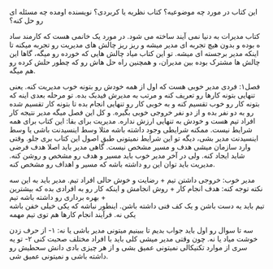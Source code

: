 این کتاب در مورد چه موضوعیه؟
کتاب نظریه یا کربردی؟
نویسنده اومده چه مسئله ای رو حل کنه؟

کتاب مدیرات به دنیا نمی آیند ساخته می شود. در مورد یک خانمی هست که کارمند ساد ه بوده و بدون هیچ تجربه ای مدیر میشه و ریز ریز چالش های مدیریت رو تجربه میکنه تا اینکه مدیر برجسته ای میشه. تو این کتاب میاد چالش هایی که خورده رو میگه، گاها این چالش ها مشترک بوده بین مدیران، و همچنین راه حل هاش رو که چطور حلش کرده رو هم میگه.

فصل۱:
فردی مدیر خوبی هست که اول از همه خودش رو بتونه خوب مدیریت کنه. یعنی تنهایی بتونه کارها رو تعریف کنه و مرتب به مدیرش فیدبک بده. 
تو مرحله بعدی اینه که بتونه کار رو خوب تقسیم کنه و به خوبی کار رو تنهایی انجام بده تا بتونه کار تقسیم شده رو به دو نفر بده و از دو نفر خروجی خوبی بگیره. 
و کل این فصل میگه مدیر نتیجه کار افراد تیم هست و خودش به تنهایی ارزش نداره.
مدیریت برای بقا: این کتاب برای همه شرایط نیست. ممکنه شرایطی وجود داشته باشه مثلا وسط اینسیدنت باشی یا وسط اینسیدنت مدیر بشی، دیگه تو این شرایط نمیتونی طبق اصول این کتاب بری جلو. 
وقتی وارد سازمان میشی هدف و مسیر مشخص نیست. گاهی مدیر باید اصلا هدف فرضی شاید ایجاد کنه. ولی در آخر مدیر خوب باید مسیر و هدف رو مشخص و روشن کنه. مدیریت باید توان این رو داشته باشه که مسیر و اهداف رو مشخص کنه. 

مدیر خوب: خروجی داشتن تیم + رضایت و خوش حالی افراد تیم.
مدیر باید به این سه نکته توجه کنه: هدف انجام کار + روش انجامش و اینکه کار رو به افرادی بده که بیشترین بهره برداری رو داشته باشه تیم +  
تیم باید یه دست باشن و یک کف فنی داشته باشن. اینطور نباشه که یکی خیلی خفن باشه یکی نه. 
فرآیند انجام کارها هم توی تیم مهمه

سه تا سوال رو اول باید جواب بدیم تا ببینیم میتونی مدیر باشی یا نه:
۱- از حرف زدن خوشت میاد یا نه. چون وقتی مدیر میشی کلی باید با افراد مختلف صحبت کنی
۲- تو یه سری از موارد تکنیکالی نمیتونی عمیق بشی و از هر چیزی بادی دانش سحطیش رو داشته باشی و نمیتونی عمیق شی. 